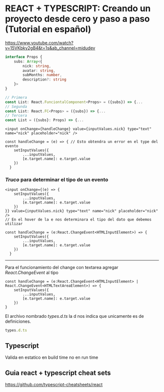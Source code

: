 # REACT + TYPESCRIPT: Creando un proyecto desde cero y paso a paso (Tutorial en español)

https://www.youtube.com/watch?v=15VKbky2gB4&t=1s&ab_channel=midudev

```ts
interface Props {
    subs: Array<{        
        nick: string,
        avatar: string,
        subMonths: number,
        description?: string
    }>
}

// Primera
const List: React.FunciontalComponent<Props> = ({subs}) => {...
// Segunda
const List: React.FC<Props> = ({subs}) => {...
// Tercera
const List = ({subs}: Props) => {...
```



```tsx
<input onChange={handleChange} value={inputValues.nick} type="text" name="nick" placeholder="nick" />

const handleChange = (e) => { // Esto obtendra un error en el type del evento
    setInputValues({
        ...inputValues,
        [e.target.name]: e.target.value
    })
  }

```
### *Truco* para determinar el tipo de un evento

```tsx
<input onChange={(e) => {
    setInputValues({
        ...inputValues,
        [e.target.name]: e.target.value
    })
}} value={inputValues.nick} type="text" name="nick" placeholder="nick" />
// En el hover de la e nos determinara el tipo del dato que debemos utilizar

const handleChange = (e:React.ChangeEvent<HTMLInputElement>) => {
    setInputValues({
        ...inputValues,
        [e.target.name]: e.target.value
    })
  }

```

-----
Para el funcionamiento del change con textarea agregar _React.ChangeEvent<HTMLTextAreaElement>_ al tipo
```tsx
const handleChange = (e:React.ChangeEvent<HTMLInputElement> | React.ChangeEvent<HTMLTextAreaElement>) => {    
    setInputValues({
        ...inputValues,
        [e.target.name]: e.target.value
    })
}
```

El archivo nombrado *types.d.ts* la d nos indica que unicamente es de definiciones.
```ts
types.d.ts
```

## Typescript
Valida en estatico en build time no en run time

## Guia react + typescript cheat sets
https://github.com/typescript-cheatsheets/react



